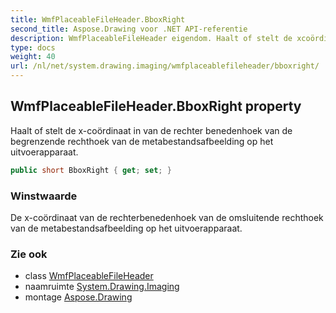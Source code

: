 ```yaml
---
title: WmfPlaceableFileHeader.BboxRight
second_title: Aspose.Drawing voor .NET API-referentie
description: WmfPlaceableFileHeader eigendom. Haalt of stelt de xcoördinaat in van de rechter benedenhoek van de begrenzende rechthoek van de metabestandsafbeelding op het uitvoerapparaat.
type: docs
weight: 40
url: /nl/net/system.drawing.imaging/wmfplaceablefileheader/bboxright/
---
```

## WmfPlaceableFileHeader.BboxRight property

Haalt of stelt de x-coördinaat in van de rechter benedenhoek van de begrenzende rechthoek van de metabestandsafbeelding op het uitvoerapparaat.

```csharp
public short BboxRight { get; set; }
```

### Winstwaarde

De x-coördinaat van de rechterbenedenhoek van de omsluitende rechthoek van de metabestandsafbeelding op het uitvoerapparaat.

### Zie ook

* class [WmfPlaceableFileHeader](../)
* naamruimte [System.Drawing.Imaging](../../wmfplaceablefileheader/)
* montage [Aspose.Drawing](../../../)


